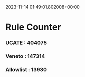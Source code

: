2023-11-14 01:49:01.802008+00:00
# Rule Counter 
 ### UCATE : 404075

 ### Veneto : 147314

 ### Allowlist : 13930